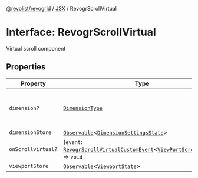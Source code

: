 [@revolist/revogrid](README.md) / [JSX](Namespace.JSX.md) / RevogrScrollVirtual

# Interface: RevogrScrollVirtual

Virtual scroll component

## Properties

| Property | Type | Description | Defined in |
| ------ | ------ | ------ | ------ |
| `dimension?` | [`DimensionType`](TypeAlias.DimensionType.md) | Scroll dimension (`X` - `rgCol` or `Y` - `rgRow`) | [src/components.d.ts:2169](https://github.com/revolist/revogrid/blob/1d0ce44a71b6b80efaa7b83dae9a188a9f2de653/src/components.d.ts#L2169) |
| `dimensionStore` | [`Observable`](TypeAlias.Observable.md)\<[`DimensionSettingsState`](Interface.DimensionSettingsState.md)\> | Dimensions | [src/components.d.ts:2173](https://github.com/revolist/revogrid/blob/1d0ce44a71b6b80efaa7b83dae9a188a9f2de653/src/components.d.ts#L2173) |
| `onScrollvirtual?` | (`event`: [`RevogrScrollVirtualCustomEvent`](Interface.RevogrScrollVirtualCustomEvent.md)\<[`ViewPortScrollEvent`](TypeAlias.ViewPortScrollEvent.md)\>) => `void` | Scroll event | [src/components.d.ts:2177](https://github.com/revolist/revogrid/blob/1d0ce44a71b6b80efaa7b83dae9a188a9f2de653/src/components.d.ts#L2177) |
| `viewportStore` | [`Observable`](TypeAlias.Observable.md)\<[`ViewportState`](Interface.ViewportState.md)\> | Viewport | [src/components.d.ts:2181](https://github.com/revolist/revogrid/blob/1d0ce44a71b6b80efaa7b83dae9a188a9f2de653/src/components.d.ts#L2181) |
